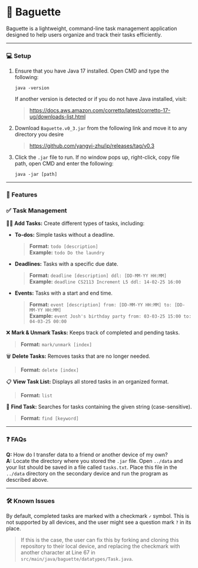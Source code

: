 # 🥖 Baguette

Baguette is a lightweight, command-line task management application designed to help users organize and track their tasks efficiently.

---

### 💻 Setup
1. Ensure that you have Java 17 installed. Open CMD and type the following:
    ```
    java -version
    ```
   If another version is detected or if you do not have Java installed, visit:
   > https://docs.aws.amazon.com/corretto/latest/corretto-17-ug/downloads-list.html
2. Download `Baguette.v0_3.jar` from the following link and move it to any directory you desire
   > https://github.com/yangyi-zhu/ip/releases/tag/v0.3
3. Click the `.jar` file to run. If no window pops up, right-click, copy file path, open CMD and enter the following:
   ```
   java -jar [path]
   ```

---

### 📌 Features

### ✅ Task Management
✍🏻 **Add Tasks:** Create different types of tasks, including:
- **To-dos:** Simple tasks without a deadline.
  > **Format:** `todo [description]` <br>
  > **Example:** `todo Do the laundry`
- **Deadlines:** Tasks with a specific due date.
  > **Format:** `deadline [description] ddl: [DD-MM-YY HH:MM]` <br>
  > **Example:** `deadline CS2113 Increment L5 ddl: 14-02-25 16:00`
- **Events:** Tasks with a start and end time.
  > **Format:** `event [description] from: [DD-MM-YY HH:MM] to: [DD-MM-YY HH:MM]` <br>
  > **Example:** `event Josh's birthday party from: 03-03-25 15:00 to: 04-03-25 00:00`
  
❌ **Mark & Unmark Tasks:** Keeps track of completed and pending tasks.
> **Format:** `mark/unmark [index]`

🗑️ **Delete Tasks:** Removes tasks that are no longer needed.
> **Format:** `delete [index]`

📋 **View Task List:** Displays all stored tasks in an organized format.
> **Format:** `list`

🔎 **Find Task:** Searches for tasks containing the given string (case-sensitive).
> **Format:** `find [keyword]`

---

### ❓ FAQs
**Q:** How do I transfer data to a friend or another device of my own? <br>
**A:** Locate the directory where you stored the `.jar` file. Open `../data` and your list should be saved in a file called `tasks.txt`. Place this file in the `../data` directory on the secondary device and run the program as described above.

---

### 🛠️ Known Issues
By default, completed tasks are marked with a checkmark `✓` symbol. This is not supported by all devices, and the user might see a question mark `?` in its place.
> If this is the case, the user can fix this by forking and cloning this repository to their local device, and replacing the checkmark with another character at Line 67 in `src/main/java/baguette/datatypes/Task.java`.
